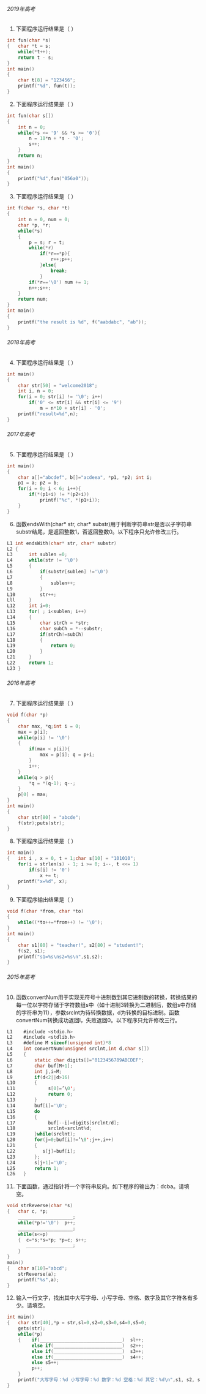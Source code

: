 ###### 2019年高考

1. 下面程序运行结果是（             ）

```c
int fun(char *s)
{   char *t = s;
    while(*t++);
    return t - s;
}
int main()
{
    char t[8] = "123456";
    printf("%d", fun(t));
}
```

2. 下面程序运行结果是（             ）

```c
int fun(char s[])
{
    int n = 0;
    while(*s <= '9' && *s >= '0'){
        n = 10*n + *s - '0';
        s++;
    }
    return n;
}
int main()
{
    printf("%d",fun("056a0"));
}
```

3. 下面程序运行结果是（             ）

```c
int f(char *s, char *t)
{
    int n = 0, num = 0;
    char *p, *r;
    while(*s)
    {
        p = s; r = t;
        while(*r)
            if(*r==*p){
                r++;p++;
            }else{
                break;
            }
        if(*r=='\0') num += 1;
        n++;s++;
    }
    return num;
}
int main()
{
    printf("the result is %d", f("aabdabc", "ab"));
}
```

###### 2018年高考

4. 下面程序运行结果是（                ）

```c
int main()
{
    char str[50] = "welcome2018";
    int i, n = 0;
    for(i = 0; str[i] != '\0'; i++)
        if('0' <= str[i] && str[i] <= '9')
            m = n*10 + str[i] - '0';
    printf("result=%d",n);
}
```

###### 2017年高考

5. 下面程序运行结果是（              ）

```c
int main()
{
    char a[]="abcdef", b[]="acdeea", *p1, *p2; int i;
    p1 = a; p2 = b;
    for(i = 0; i < 6; i++){
        if(*(p1+i) != *(p2+i))
            printf("%c", *(p1+i));
    }
}
```

6. 函数endsWith(char* str, char* substr)用于判断字符串str是否以子字符串substr结尾，是返回整数1，否返回整数0。以下程序只允许修改三行。

```c
L1 int endsWith(char* str, char* substr)
L2 {
L3		int sublen =0;
L4		while(str != '\0')
L5		{
L6			if(substr[sublen] !='\0')
L7			{
L8				sublen++;
L9			}
L10			str++;
Lll		}
L12		int i=0;
L13		for( ; i<sublen; i++)
L14		{
L15			char strCh = *str;
L16			char subCh = *--substr;
L17			if(strCh!=subCh)
L18			{
L19				return 0;
L20			}
L21		}
L22		return 1;
L23	}
```

###### 2016年高考

7. 下面程序运行结果是（              ）

```c
void f(char *p)
{
    char max, *q;int i = 0;
    max = p[i];
    while(p[i] != '\0')
    {
        if(max < p[i]){
            max = p[i]; q = p+i;
        }
        i++;
    }
    while(q > p){
        *q = *(q-1); q--;
    }
    p[0] = max;
}
int main()
{
    char str[80] = "abcde";
    f(str);puts(str);
}
```

8. 下面程序运行结果是（              ）

```c
int main()
{   int i , x = 0, t = 1;char s[10] = "101010";
    for(i = strlen(s) - 1; i >= 0; i--, t <<= 1)
        if(s[i] != '0')
            x += t;
    printf("x=%d", x);
}
```

9. 下面程序输出结果是（            ）

```c
void f(char *from, char *to)
{
    while((*to++=*from++) != '\0');
}
int main()
{
    char s1[80] = "teacher!", s2[80] = "student!";
    f(s2, s1);
    printf("s1=%s\ns2=%s\n",s1,s2);
}
```

###### 2015年高考

10. 函数convertNum用于实现无符号十进制数到其它进制数的转换，转换结果的每一位以字符存储于字符数组s中（如十进制3转换为二进制后，数组s中存储的字符串为11），参数srclnt为待转换数据，d为转换的目标进制。函数convertNum转换成功返回l，失败返回0。以下程序只允许修改三行。

```c
L1    #include <stdio.h>
L2    #include <stdlib.h>
L3    #define M sizeof(unsigned int)*8
L4    int convertNum(unsigned srclnt,int d,char s[])
L5    {
L6        static char digits[]="0123456789ABCDEF";
L7        char buf[M+1];
L8        int j,i=M;
L9        if(d<2||d>16)
L1O       {
L11            s[0]=’\0';
L12            return 0;
L13       }
L14       buf[i]='\0';
L15       do
L16       {
L17            buf[--i]=digits[srclnt/d];
L18            srclnt=srclnt%d;
L19       }while(srclnt);
L20       for(j=0;buf[i]!=’\0';j++,i++)
L21       {
L22          s[j]=buf[i];
L23       };
L24       s[j+1]='\0';
L25       return 1;
L26   }
```

11. 下面函数，通过指针将一个字符串反向。如下程序的输出为：dcba。请填空。

```c
void strReverse(char *s)
{   char c, *p;
    ____________________; 
    while(*p!='\0')  p++;
    ____________________;
    while(s<=p)
    {  c=*s;*s=*p; *p=c; s++;
       _________________;
    }
}
main()
{   char a[10]="abcd";
    strReverse(a);
    printf("%s",a);
}
```

12. 输入一行文字，找出其中大写字母、小写字母、空格、数字及其它字符各有多少。请填空。

```c
int main()
{   char str[40],*p = str,sl=0,s2=0,s3=0,s4=0,s5=0;
    gets(str);
    while(*p)
    {    if(______________________________)  sl++;
         else if(_________________________)  s2++;
         else if(_________________________)  s3++;
         else if(_________________________)  s4++;
         else s5++;
         p++;
    }
    printf("大写字母：%d 小写字母：%d 数字：%d 空格：%d 其它：%d\n",s1, s2, s3, s4, s5);
}
```

